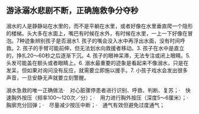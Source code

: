 ## 游泳溺水悲剧不断，正确施救争分夺秒

溺水的人是静静站在水里的，而不是平躺在水里，或者好像在水里垂直爬一个隐形的楼梯。头大多在水面上，嘴巴有时候在水外，有时候在水里，一上一下好像在冒泡。7种迹象辨别孩子是否溺水1. 孩子的嘴会没入水中再浮出水面，没有时间呼救。2. 孩子的手臂可能前伸，但无法划水向救援者移动。3. 孩子在水中是直立的，挣扎20～60秒之后逐渐下沉。4. 孩子的眼神呆滞，无法专注或闭上眼睛。5. 头发可能盖在额头或者眼睛上。6. 溺水最重要的迹象是看起来不像溺水，只是在发呆，但如果对询问没有反应，就需要立即施以援手。7. 小孩子戏水会发出很多声音，一旦安静无声就要立刻警醒。 

溺水急救的唯一正确做法·　对心脏骤停患者进行识别、呼救、判断、复苏；·　快速胸外按压（频率100～120次／分）；·　用力进行胸外按压（深度5～6厘米）；·　胸廓充分回弹；·　尽量减少按压中断；·　通气有效但避免过度通气；